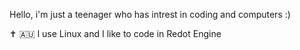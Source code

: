 Hello, i'm just a teenager who has intrest in coding and computers :)


✝️ 🇦🇺
I use Linux and I like to code in Redot Engine
